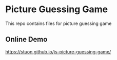 # Picture Guessing Game

This repo contains files for picture guessing game

## Online Demo

https://stuon.github.io/js-picture-guessing-game/
